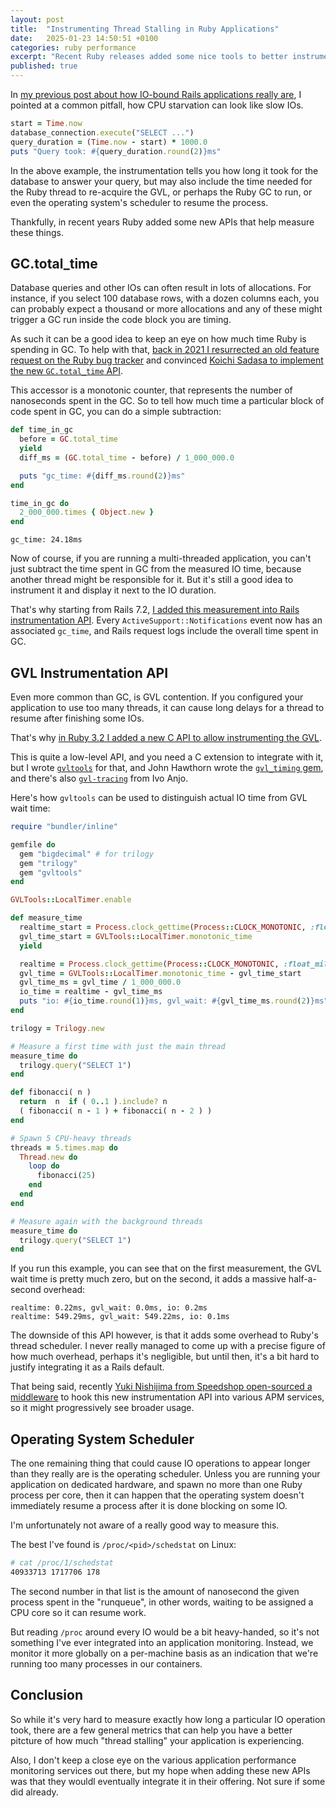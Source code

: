 ```yaml
---
layout: post
title:  "Instrumenting Thread Stalling in Ruby Applications"
date:   2025-01-23 14:50:51 +0100
categories: ruby performance
excerpt: "Recent Ruby releases added some nice tools to better instrument applications"
published: true
---
```


In [my previous post about how IO-bound Rails applications really are](https://byroot.github.io/ruby/performance/2025/01/23/the-mythical-io-bound-rails-app.html),
I pointed at a common pitfall, how CPU starvation can look like slow IOs.

```ruby
start = Time.now
database_connection.execute("SELECT ...")
query_duration = (Time.now - start) * 1000.0
puts "Query took: #{query_duration.round(2)}ms"
```

In the above example, the instrumentation tells you how long it took for the database to answer your query, but may
also include the time needed for the Ruby thread to re-acquire the GVL, or perhaps the Ruby GC to run, or even the
operating system's scheduler to resume the process.

Thankfully, in recent years Ruby added some new APIs that help measure these things.

## GC.total_time

Database queries and other IOs can often result in lots of allocations. For instance, if you select 100 database rows,
with a dozen columns each, you can probably expect a thousand or more allocations and any of these might trigger a GC
run inside the code block you are timing.

As such it can be a good idea to keep an eye on how much time Ruby is spending in GC. To help with that, [back in 2021
I resurrected an old feature request on the Ruby bug tracker](https://bugs.ruby-lang.org/issues/10917#note-4) and
convinced [Koichi Sadasa to implement the new `GC.total_time` API](https://github.com/ruby/ruby/pull/4757).

This accessor is a monotonic counter, that represents the number of nanoseconds spent in the GC. So to tell how much
time a particular block of code spent in GC, you can do a simple subtraction:

```ruby
def time_in_gc
  before = GC.total_time
  yield
  diff_ms = (GC.total_time - before) / 1_000_000.0

  puts "gc_time: #{diff_ms.round(2)}ms"
end

time_in_gc do
  2_000_000.times { Object.new }
end
```

```
gc_time: 24.18ms
```

Now of course, if you are running a multi-threaded application, you can't just subtract the time spent in GC from the
measured IO time, because another thread might be responsible for it. But it's still a good idea to instrument it
and display it next to the IO duration.

That's why starting from Rails 7.2, [I added this measurement into Rails instrumentation API](https://github.com/rails/rails/pull/51770).
Every `ActiveSupport::Notifications` event now has an associated `gc_time`, and Rails request logs include the overall time spent in GC.

## GVL Instrumentation API

Even more common than GC, is GVL contention. If you configured your application to use too many threads, it can cause
long delays for a thread to resume after finishing some IOs.

That's why [in Ruby 3.2 I added a new C API to allow instrumenting the GVL](https://bugs.ruby-lang.org/issues/18339).

This is quite a low-level API, and you need a C extension to integrate with it, but I wrote
[`gvltools`](https://github.com/Shopify/gvltools) for that, and John Hawthorn wrote the
[`gvl_timing` gem](https://github.com/jhawthorn/gvl_timing), and there's
also [`gvl-tracing`](https://github.com/ivoanjo/gvl-tracing) from Ivo Anjo.

Here's how `gvltools` can be used to distinguish actual IO time from GVL wait time:

```ruby
require "bundler/inline"

gemfile do
  gem "bigdecimal" # for trilogy
  gem "trilogy"
  gem "gvltools"
end

GVLTools::LocalTimer.enable

def measure_time
  realtime_start = Process.clock_gettime(Process::CLOCK_MONOTONIC, :float_millisecond)
  gvl_time_start = GVLTools::LocalTimer.monotonic_time
  yield

  realtime = Process.clock_gettime(Process::CLOCK_MONOTONIC, :float_millisecond) - realtime_start
  gvl_time = GVLTools::LocalTimer.monotonic_time - gvl_time_start
  gvl_time_ms = gvl_time / 1_000_000.0
  io_time = realtime - gvl_time_ms
  puts "io: #{io_time.round(1)}ms, gvl_wait: #{gvl_time_ms.round(2)}ms"
end

trilogy = Trilogy.new

# Measure a first time with just the main thread
measure_time do
  trilogy.query("SELECT 1")
end

def fibonacci( n )
  return  n  if ( 0..1 ).include? n
  ( fibonacci( n - 1 ) + fibonacci( n - 2 ) )
end

# Spawn 5 CPU-heavy threads
threads = 5.times.map do
  Thread.new do
    loop do
      fibonacci(25)
    end
  end
end

# Measure again with the background threads
measure_time do
  trilogy.query("SELECT 1")
end
```

If you run this example, you can see that on the first measurement, the GVL wait time is pretty much zero,
but on the second, it adds a massive half-a-second overhead:

```
realtime: 0.22ms, gvl_wait: 0.0ms, io: 0.2ms
realtime: 549.29ms, gvl_wait: 549.22ms, io: 0.1ms
```

The downside of this API however, is that it adds some overhead to Ruby's thread scheduler. I never really managed to
come up with a precise figure of how much overhead, perhaps it's negligible, but until then, it's a bit hard to justify
integrating it as a Rails default.

That being said, recently [Yuki Nishijima from Speedshop open-sourced a middleware](https://github.com/speedshop/gvl_metrics_middleware/tree/main)
to hook this new instrumentation API into various APM services, so it might progressively see broader usage.

## Operating System Scheduler

The one remaining thing that could cause IO operations to appear longer than they really are is the operating scheduler.
Unless you are running your application on dedicated hardware, and spawn no more than one Ruby process per core, then
it can happen that the operating system doesn't immediately resume a process after it is done blocking on some IO.

I'm unfortunately not aware of a really good way to measure this.

The best I've found is `/proc/<pid>/schedstat` on Linux:

```bash
# cat /proc/1/schedstat
40933713 1717706 178
```

The second number in that list is the amount of nanosecond the given process spent in the "runqueue", in other words,
waiting to be assigned a CPU core so it can resume work.

But reading `/proc` around every IO would be a bit heavy-handed, so it's not something I've ever integrated into an
application monitoring. Instead, we monitor it more globally on a per-machine basis as an indication that we're running
too many processes in our containers.

## Conclusion

So while it's very hard to measure exactly how long a particular IO operation took, there are a few general metrics
that can help you have a better pitcture of how much "thread stalling" your application is experiencing.

Also, I don't keep a close eye on the various application performance monitoring services out there, but my hope when
adding these new APIs was that they wouldl eventually integrate it in their offering. Not sure if some did already.
